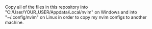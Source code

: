 Copy all of the files in this repository into "C:/User/YOUR_USER/Appdata/Local/nvim" on Windows and into "~/.config/nvim" on Linux in order to copy my nvim configs to another machine.
